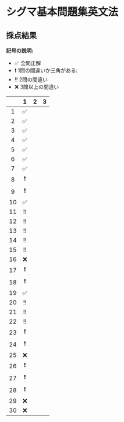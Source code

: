 # シグマ基本問題集英文法

## 採点結果
__記号の説明:__
- :white_check_mark: 全問正解
- :heavy_exclamation_mark: 1問の間違いか三角がある:
- :bangbang: 2問の間違い
- :x: 3問以上の間違い

|  | 1 | 2 | 3 |
|:-:|:-:|:-:|:-:|
|1 |:white_check_mark:|   |   |
|2 |:white_check_mark:|   |   |
|3 |:white_check_mark:|   |   |
|4 |:white_check_mark:|   |   |
|5 |:white_check_mark:|   |   |
|6 |:white_check_mark:|   |   |
|7 |:white_check_mark:|   |   |
|8 |:heavy_exclamation_mark:|   |   |
|9 |:heavy_exclamation_mark:|   |   |
|10|:white_check_mark:|   |   |
|11|:bangbang:|   |   |
|12|:bangbang:|   |   |
|13|:bangbang:|   |   |
|14|:bangbang:|   |   |
|15|:bangbang:|   |   |
|16|:x:|   |   |
|17|:heavy_exclamation_mark:|   |   |
|18|:heavy_exclamation_mark:|   |   |
|19|:white_check_mark:|   |   |
|20|:bangbang:|   |   |
|21|:bangbang:|   |   |
|22|:bangbang:|   |   |
|23|:heavy_exclamation_mark:|   |   |
|24|:heavy_exclamation_mark:|   |   |
|25|:x:|   |   |
|26|:heavy_exclamation_mark:|   |   |
|27|:heavy_exclamation_mark:|   |   |
|28|:heavy_exclamation_mark:|   |   |
|29|:x:|   |   |
|30|:x:|   |   |
